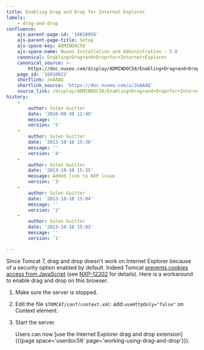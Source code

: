 ```yaml
---
title: Enabling Drag and Drop for Internet Explorer
labels:
    - drag-and-drop
confluence:
    ajs-parent-page-id: '16810056'
    ajs-parent-page-title: Setup
    ajs-space-key: ADMINDOC58
    ajs-space-name: Nuxeo Installation and Administration - 5.8
    canonical: Enabling+Drag+and+Drop+for+Internet+Explorer
    canonical_source: >-
        https://doc.nuxeo.com/display/ADMINDOC58/Enabling+Drag+and+Drop+for+Internet+Explorer
    page_id: '16810022'
    shortlink: JoAAAQ
    shortlink_source: 'https://doc.nuxeo.com/x/JoAAAQ'
    source_link: /display/ADMINDOC58/Enabling+Drag+and+Drop+for+Internet+Explorer
history:
    - 
        author: Solen Guitter
        date: '2016-08-30 12:49'
        message: ''
        version: '5'
    - 
        author: Solen Guitter
        date: '2013-10-18 15:36'
        message: ''
        version: '4'
    - 
        author: Solen Guitter
        date: '2013-10-18 15:35'
        message: Added link to NXP issue
        version: '3'
    - 
        author: Solen Guitter
        date: '2013-10-18 15:04'
        message: ''
        version: '2'
    - 
        author: Solen Guitter
        date: '2013-10-18 15:03'
        message: ''
        version: '1'

---
```

Since Tomcat 7, drag and drop doesn't work on Internet Explorer because of a security option enabled by default. Indeed Tomcat [prevents cookies access from JavaScript](http://tomcat.apache.org/migration-7.html#Session_cookie_configuration) (see [NXP-12202](https://jira.nuxeo.com/browse/NXP-12202) for details). Here is a workaround to enable drag and drop on this browser.

1.  Make sure the server is stopped.
2.  Edit the file `$TOMCAT/conf/context.xml`: add `useHttpOnly="false"` on Context element.

3.  Start the server.

    Users can now [use the Internet Explorer drag and drop extension]({{page space='userdoc58' page='working-using-drag-and-drop'}}).

&nbsp;